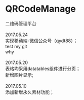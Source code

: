 # QRCodeManage
二维码管理平台<br /><br />
2017.05.24<br />
实现移动端-微信公众号（qydt88）；<br />
test my git <br />
why<br />
<br />
2017.05.20<br />
表格均采用datatables组件进行分页；<br />
新增图片显示;<br />
<br>
2017.05.10<br />
添加新增永久素材功能；<br />

